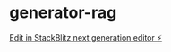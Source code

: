 # generator-rag

[Edit in StackBlitz next generation editor ⚡️](https://stackblitz.com/~/github.com/GrzesMis/generator-rag)